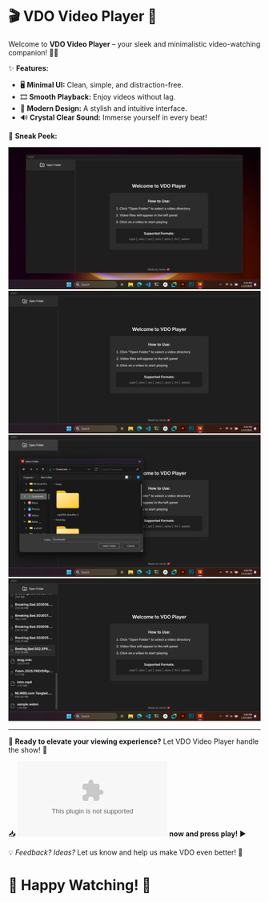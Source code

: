 # 🎬 VDO Video Player 🚀

Welcome to **VDO Video Player** – your sleek and minimalistic video-watching companion! 🌟🎥

✨ **Features:**
- 🖥️ **Minimal UI:** Clean, simple, and distraction-free.
- 🎞️ **Smooth Playback:** Enjoy videos without lag.
- 🎨 **Modern Design:** A stylish and intuitive interface.
- 🔊 **Crystal Clear Sound:** Immerse yourself in every beat!

📸 **Sneak Peek:**

![🟢 Open](https://github.com/xantofc/VDO-video-player/blob/main/Screenshot%20(18).png?raw=true)
![🖥️ Fullscreen](https://github.com/xantofc/VDO-video-player/blob/main/Screenshot%20(19).png?raw=true)  
![📂 Select Folder](https://github.com/xantofc/VDO-video-player/blob/main/Screenshot%20(20).png?raw=true)  
![▶️ Click to Play](https://github.com/xantofc/VDO-video-player/blob/main/Screenshot%20(21).png?raw=true)  


---

🚀 **Ready to elevate your viewing experience?** Let VDO Video Player handle the show! 🌟

📥 **![Download](https://github.com/xantofc/VDO-video-player/releases/download/%F0%9F%94%A5/VDO.Video.Player.Setup.1.0.0.exe) now and press play!** ▶️

💡 *Feedback? Ideas?* Let us know and help us make VDO even better! 💌

# 🎉 Happy Watching! 🎉

